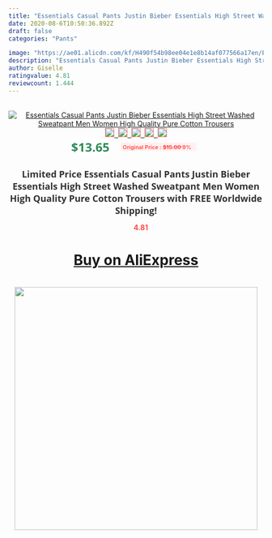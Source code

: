 ```yaml
---
title: "Essentials Casual Pants Justin Bieber Essentials High Street Washed Sweatpant Men Women High Quality Pure Cotton Trousers"
date: 2020-08-6T10:50:36.892Z
draft: false
categories: "Pants"

image: "https://ae01.alicdn.com/kf/H490f54b98ee04e1e8b14af077566a17en/Essentials-Casual-Pants-Justin-Bieber-Essentials-High-Street-Washed-Sweatpant-Men-Women-High-Quality-Pure-Cotton.jpg"
description: "Essentials Casual Pants Justin Bieber Essentials High Street Washed Sweatpant Men Women High Quality Pure Cotton Trousers"
author: Giselle
ratingvalue: 4.81
reviewcount: 1.444
---
```

<br>
<div style="text-align: center;">
<a href="https://s.click.aliexpress.com/e/_A53UXL" target="_blank" rel="nofollow noopener noreferrer"><img alt="Essentials Casual Pants Justin Bieber Essentials High Street Washed Sweatpant Men Women High Quality Pure Cotton Trousers" class="magnifier-image" src="https://ae01.alicdn.com/kf/H490f54b98ee04e1e8b14af077566a17en/Essentials-Casual-Pants-Justin-Bieber-Essentials-High-Street-Washed-Sweatpant-Men-Women-High-Quality-Pure-Cotton.jpg_640x640.jpg">
<br>
<img style="border:1px solid salmon" src="https://ae01.alicdn.com/kf/H490f54b98ee04e1e8b14af077566a17en/Essentials-Casual-Pants-Justin-Bieber-Essentials-High-Street-Washed-Sweatpant-Men-Women-High-Quality-Pure-Cotton.jpg_120x120.jpg">&nbsp;&nbsp;<img style="border:1px solid salmon" src="https://ae01.alicdn.com/kf/Hf0e86cc90e864b1b94d5c6f0a5a87475a/Essentials-Casual-Pants-Justin-Bieber-Essentials-High-Street-Washed-Sweatpant-Men-Women-High-Quality-Pure-Cotton.jpg_120x120.jpg">&nbsp;&nbsp;<img style="border:1px solid salmon" src="https://ae01.alicdn.com/kf/Hf61893c6adab4657a3b2c13e3a83d828g/Essentials-Casual-Pants-Justin-Bieber-Essentials-High-Street-Washed-Sweatpant-Men-Women-High-Quality-Pure-Cotton.jpg_120x120.jpg">&nbsp;&nbsp;<img style="border:1px solid salmon" src="https://ae01.alicdn.com/kf/H3309159aec1341179a0d1e9639e75335d/Essentials-Casual-Pants-Justin-Bieber-Essentials-High-Street-Washed-Sweatpant-Men-Women-High-Quality-Pure-Cotton.jpg_120x120.jpg">&nbsp;&nbsp;<img style="border:1px solid salmon" src="https://ae01.alicdn.com/kf/Hf64058dc048e490c80d5bca487e99d14r/Essentials-Casual-Pants-Justin-Bieber-Essentials-High-Street-Washed-Sweatpant-Men-Women-High-Quality-Pure-Cotton.jpg_120x120.jpg"></a></div><br0>
<div style="text-align: center;"><span style="background-color: white; border: 0px; box-sizing: border-box; color: seagreen; display: inline-block; font-family: &quot;open sans&quot; , &quot;arial&quot; , &quot;helvetica&quot; , sans-serif , &quot;heiti&quot;; font-size: 24px; font-stretch: inherit; font-weight: 700; line-height: inherit; margin: 0px 10px 0px 0px; padding: 0px; vertical-align: middle;">$13.65 </span>
<span style="background: rgb(255 , 241 , 241); border-radius: 3px; border: 0px; box-sizing: border-box; color: #ff4747; display: inline-block; font-family: inherit; font-size: 12px; font-stretch: inherit; font-style: inherit; font-variant: inherit; font-weight: 600; line-height: inherit; margin: 0px; padding: 2px 5px; transform: scale(0.9); vertical-align: middle;">Original Price : <b style="text-decoration: line-through;">$15.00 </b> 9%&nbsp;&nbsp;</span></div>
<h1 style="color: #333333; display: inline-block; font-family: &quot;open sans&quot; , &quot;arial&quot; , &quot;helvetica&quot; , sans-serif , &quot;heiti&quot;; font-size: 18px; font-stretch: inherit; font-weight: 700; text-align: center;">Limited Price Essentials Casual Pants Justin Bieber Essentials High Street Washed Sweatpant Men Women High Quality Pure Cotton Trousers with FREE Worldwide Shipping!</h1>
<div style="color: #ff4747; text-align: center;">
<img src="https://4.bp.blogspot.com/-M0ZcTcb-5uY/XleCXlxnR4I/AAAAAAAAAEc/OrjgMkXV1oMQFaCRZj5HQwOCBcu3w1FegCPcBGAYYCw/s1600/star.png" style="height: 15px;">&nbsp;<b>4.81</b></div>
<div class="button_cont" align="center"><a class="buynow_a" href="https://s.click.aliexpress.com/e/_A53UXL" target="_blank" rel="nofollow noopener noreferrer"><H1>Buy on AliExpress</H1></a></div><br>
<div class="separator" style="clear: both; text-align: center;">
<img src="https://lh3.googleusercontent.com/-pTy5HemUv9M/XlePHvY0dAI/AAAAAAAAAE4/0nX5iRUoIWY8eMW9Dpxeirr157OZliDIgCLcBGAsYHQ/s1600/badge.gif" width="480">
</div>
